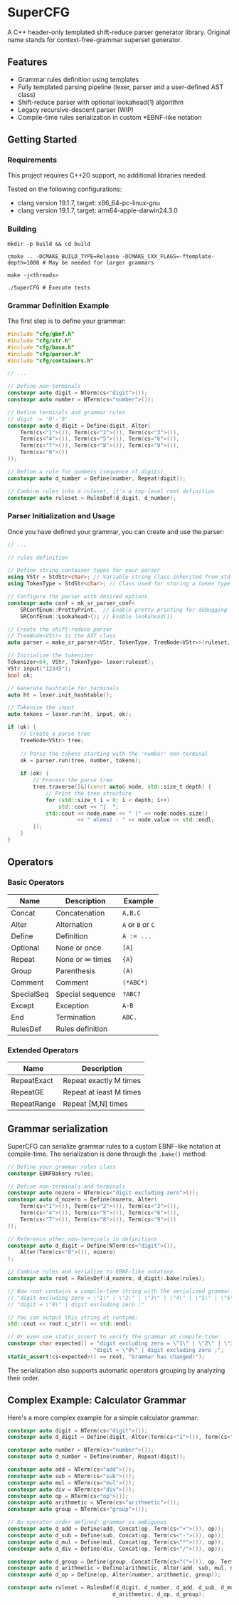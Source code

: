 # SuperCFG

A C++ header-only templated shift-reduce parser generator library. Original name stands for context-free-grammar superset generator.

## Features

- Grammar rules definition using templates
- Fully templated parsing pipeline (lexer, parser and a user-defined AST class)
- Shift-reduce parser with optional lookahead(1) algorithm
- Legacy recursive-descent parser (WIP)
- Compile-time rules serialization in custom \*EBNF-like notation

## Getting Started

### Requirements

This project requires C++20 support, no additional libraries needed.

Tested on the following configurations:

- clang version 19.1.7, target: x86_64-pc-linux-gnu
- clang version 19.1.7, target: arm64-apple-darwin24.3.0

### Building

`mkdir -p build && cd build`

`cmake .. -DCMAKE_BUILD_TYPE=Release -DCMAKE_CXX_FLAGS=-ftemplate-depth=1000 # May be needed for larger grammars`

`make -j<threads>`

`./SuperCFG # Execute tests`

### Grammar Definition Example

The first step is to define your grammar:

```cpp
#include "cfg/gbnf.h"
#include "cfg/str.h"
#include "cfg/base.h"
#include "cfg/parser.h"
#include "cfg/containers.h"

// ...

// Define non-terminals
constexpr auto digit = NTerm(cs<"digit">());
constexpr auto number = NTerm(cs<"number">());

// Define terminals and grammar rules
// digit := '0'-'9'
constexpr auto d_digit = Define(digit, Alter(
    Term(cs<"1">()), Term(cs<"2">()), Term(cs<"3">()), 
    Term(cs<"4">()), Term(cs<"5">()), Term(cs<"6">()), 
    Term(cs<"7">()), Term(cs<"8">()), Term(cs<"9">()), 
    Term(cs<"0">())
));

// Define a rule for numbers (sequence of digits)
constexpr auto d_number = Define(number, Repeat(digit));

// Combine rules into a ruleset, it's a top-level root definition
constexpr auto ruleset = RulesDef(d_digit, d_number);
```

### Parser Initialization and Usage

Once you have defined your grammar, you can create and use the parser:

```cpp
// ...

// rules definition

// Define string container types for your parser
using VStr = StdStr<char>; // Variable string class inherited from std::string<TChar>
using TokenType = StdStr<char>; // Class used for storing a token type in runtime

// Configure the parser with desired options
constexpr auto conf = mk_sr_parser_conf<
    SRConfEnum::PrettyPrint,  // Enable pretty printing for debugging
    SRConfEnum::Lookahead>(); // Enable lookahead(1)

// Create the shift-reduce parser
// TreeNode<VStr> is the AST class
auto parser = make_sr_parser<VStr, TokenType, TreeNode<VStr>>(ruleset, conf);

// Initialize the tokenizer
Tokenizer<64, VStr, TokenType> lexer(ruleset);
VStr input("12345");
bool ok;

// Generate hashtable for terminals
auto ht = lexer.init_hashtable();

// Tokenize the input
auto tokens = lexer.run(ht, input, ok);

if (ok) {
    // Create a parse tree
    TreeNode<VStr> tree;
    
    // Parse the tokens starting with the 'number' non-terminal
    ok = parser.run(tree, number, tokens);
    
    if (ok) {
        // Process the parse tree
        tree.traverse([&](const auto& node, std::size_t depth) {
            // Print the tree structure
            for (std::size_t i = 0; i < depth; i++) 
                std::cout << "|  ";
            std::cout << node.name << " (" << node.nodes.size() 
                      << " elems) : " << node.value << std::endl;
        });
    }
}
```

## Operators

### Basic Operators

| Name | Description | Example |
|------|-------------|---------|
| Concat | Concatenation | `A,B,C` |
| Alter | Alternation | `A` or `B` or `C` |
| Define | Definition | `A := ...` |
| Optional | None or once | `[A]` |
| Repeat | None or ∞ times | `{A}` |
| Group | Parenthesis | `(A)` |
| Comment | Comment | `(*ABC*)` |
| SpecialSeq | Special sequence | `?ABC?` |
| Except | Exception | `A-B` |
| End | Termination | `ABC.` |
| RulesDef | Rules definition | |

### Extended Operators

| Name | Description |
|------|-------------|
| RepeatExact | Repeat exactly M times |
| RepeatGE | Repeat at least M times |
| RepeatRange | Repeat [M,N] times |

## Grammar serialization

SuperCFG can serialize grammar rules to a custom EBNF-like notation at compile-time. The serialization is done through the `.bake()` method:

```cpp
// Define your grammar rules class
constexpr EBNFBakery rules;

// Define non-terminals and terminals
constexpr auto nozero = NTerm(cs<"digit excluding zero">());
constexpr auto d_nozero = Define(nozero, Alter(
    Term(cs<"1">()), Term(cs<"2">()), Term(cs<"3">()), 
    Term(cs<"4">()), Term(cs<"5">()), Term(cs<"6">()), 
    Term(cs<"7">()), Term(cs<"8">()), Term(cs<"9">())
));

// Reference other non-terminals in definitions
constexpr auto d_digit = Define(NTerm(cs<"digit">()), 
    Alter(Term(cs<"0">()), nozero)
);

// Combine rules and serialize to EBNF-like notation
constexpr auto root = RulesDef(d_nozero, d_digit).bake(rules);

// Now root contains a compile-time string with the serialized grammar:
// "digit excluding zero = \"1\" | \"2\" | \"3\" | \"4\" | \"5\" | \"6\" | \"7\" | \"8\" | \"9\" ;\n"
// "digit = \"0\" | digit excluding zero ;"

// You can output this string at runtime:
std::cout << root.c_str() << std::endl;

// Or even use static_assert to verify the grammar at compile-time:
constexpr char expected[] = "digit excluding zero = \"1\" | \"2\" | \"3\" | \"4\" | \"5\" | \"6\" | \"7\" | \"8\" | \"9\" ;\n"
                           "digit = \"0\" | digit excluding zero ;";
static_assert(cs<expected>() == root, "Grammar has changed!");
```

The serialization also supports automatic operators grouping by analyzing their order.

## Complex Example: Calculator Grammar

Here's a more complex example for a simple calculator grammar:

```cpp
constexpr auto digit = NTerm(cs<"digit">());
constexpr auto d_digit = Define(digit, Alter(Term(cs<"1">()), Term(cs<"2">()), /* ... */));

constexpr auto number = NTerm(cs<"number">());
constexpr auto d_number = Define(number, Repeat(digit));

constexpr auto add = NTerm(cs<"add">());
constexpr auto sub = NTerm(cs<"sub">());
constexpr auto mul = NTerm(cs<"mul">());
constexpr auto div = NTerm(cs<"div">());
constexpr auto op = NTerm(cs<"op">());
constexpr auto arithmetic = NTerm(cs<"arithmetic">());
constexpr auto group = NTerm(cs<"group">());

// No operator order defined: grammar is ambiguous
constexpr auto d_add = Define(add, Concat(op, Term(cs<"+">()), op));
constexpr auto d_sub = Define(sub, Concat(op, Term(cs<"-">()), op));
constexpr auto d_mul = Define(mul, Concat(op, Term(cs<"*">()), op));
constexpr auto d_div = Define(div, Concat(op, Term(cs<"/">()), op));

constexpr auto d_group = Define(group, Concat(Term(cs<"(">()), op, Term(cs<")">())));
constexpr auto d_arithmetic = Define(arithmetic, Alter(add, sub, mul, div));
constexpr auto d_op = Define(op, Alter(number, arithmetic, group));

constexpr auto ruleset = RulesDef(d_digit, d_number, d_add, d_sub, d_mul, d_div, 
                                 d_arithmetic, d_op, d_group);
```
